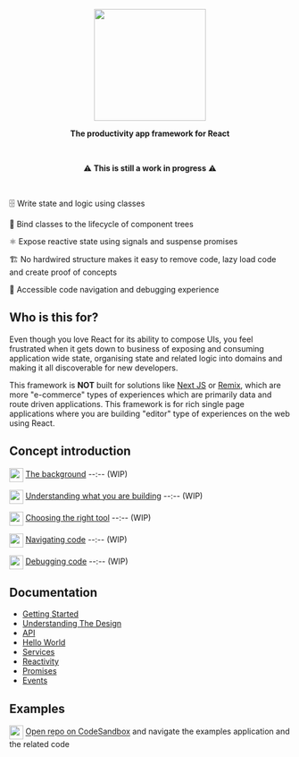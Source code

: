 
<p align="center">
  <img align="center" width="200" src="https://github.com/christianalfoni/impact/assets/3956929/5279b512-e4d9-4474-92cf-7d06b356e23c" />
</p>
<p align="center">
  <b>The productivity app framework for React</b>
</p>


<br />

<p align="center">
⚠️ <b>This is still a work in progress</b> ⚠️
</p>

<br />

🗄️ Write state and logic using classes

🔗 Bind classes to the lifecycle of component trees

⚛️ Expose reactive state using signals and suspense promises

🏗️ No hardwired structure makes it easy to remove code, lazy load code and create proof of concepts

🐛 Accessible code navigation and debugging experience

## Who is this for?

Even though you love React for its ability to compose UIs, you feel frustrated when it gets down to business of exposing and consuming application wide state, organising state and related logic into domains and making it all discoverable for new developers.

This framework is **NOT** built for solutions like [Next JS](https://nextjs.org/) or [Remix](https://remix.run/), which are more "e-commerce" types of experiences which are primarily data and route driven applications. This framework is for rich single page applications where you are building "editor" type of experiences on the web using React.

## Concept introduction

<img align="center" src="https://www.youtube.com/s/desktop/18a472b7/img/favicon_144x144.png" width="25" /> [The background](https://www.youtube.com/watch?v=E3eezTMxMvk) --:-- (WIP)

<img align="center" src="https://www.youtube.com/s/desktop/18a472b7/img/favicon_144x144.png" width="25" /> [Understanding what you are building](https://www.youtube.com/watch?v=E3eezTMxMvk) --:-- (WIP)

<img align="center" src="https://www.youtube.com/s/desktop/18a472b7/img/favicon_144x144.png" width="25" /> [Choosing the right tool](https://www.youtube.com/watch?v=E3eezTMxMvk) --:-- (WIP)

<img align="center" src="https://www.youtube.com/s/desktop/18a472b7/img/favicon_144x144.png" width="25" /> [Navigating code](https://www.youtube.com/watch?v=E3eezTMxMvk) --:-- (WIP)

<img align="center" src="https://www.youtube.com/s/desktop/18a472b7/img/favicon_144x144.png" width="25" /> [Debugging code](https://www.youtube.com/watch?v=E3eezTMxMvk) --:-- (WIP)

## Documentation

- [Getting Started](./docs/01_Getting_Started.md)
- [Understanding The Design](./docs/02_Understanding_The_Design.md)
- [API](./docs/03_API.md)
- [Hello World](./docs/04_Hello_World.md)
- [Services](./docs/05_Services.md)
- [Reactivity](./docs/06_Reactivity.md)
- [Promises](./docs/07_Promises.md)
- [Events](./docs/08_Events.md)

## Examples

<img align="center" src="https://github.com/christianalfoni/signalit/assets/3956929/11ee4851-4ebf-474f-a2d3-3b65ebf856a1" width="25" /> [Open repo on CodeSandbox](https://codesandbox.io/p/github/christianalfoni/impact/main) and navigate the examples application and the related code